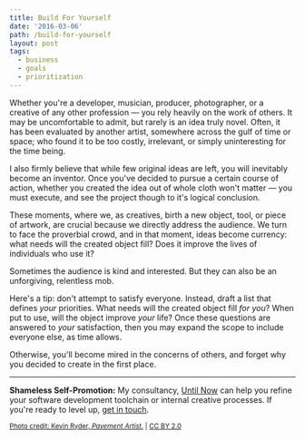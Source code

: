 ```yaml
---
title: Build For Yourself
date: '2016-03-06'
path: /build-for-yourself
layout: post
tags:
  - business
  - goals
  - prioritization
---
```

Whether you're a developer, musician, producer, photographer, or a creative of any other profession &mdash; you rely heavily on the work of others. It may be uncomfortable to admit, but rarely is an idea truly novel. Often, it has been evaluated by another artist, somewhere across the gulf of time or space; who found it to be too costly, irrelevant, or simply uninteresting for the time being.

I also firmly believe that while few original ideas are left, you will inevitably become an inventor. Once you've decided to pursue a certain course of action, whether you created the idea out of whole cloth won't matter &mdash; you must execute, and see the project though to it's logical conclusion.

These moments, where we, as creatives, birth a new object, tool, or piece of artwork, are crucial because we directly address the audience. We turn to face the proverbial crowd, and in that moment, ideas become currency: what needs will the created object fill? Does it improve the lives of individuals who use it?

Sometimes the audience is kind and interested. But they can also be an unforgiving, relentless mob.

Here's a tip: don't attempt to satisfy everyone. Instead, draft a list that defines *your* priorities. What needs will the created object fill *for you*? When put to use, will the object improve *your* life? Once these questions are answered to *your* satisfaction, then you may expand the scope to include everyone else, as time allows.

Otherwise, you'll become mired in the concerns of others, and forget why you decided to create in the first place.

---
<script async src="//pagead2.googlesyndication.com/pagead/js/adsbygoogle.js"></script>
<ins class="adsbygoogle"
     style="display:block; text-align:center;"
     data-ad-layout="in-article"
     data-ad-format="fluid"
     data-ad-client="ca-pub-2222008371700158"
     data-ad-slot="6074071537"></ins>
<script>
     (adsbygoogle = window.adsbygoogle || []).push({});
</script>
**Shameless Self-Promotion:** My consultancy, [Until Now](http://untilnow.co) can help you refine your software development toolchain or internal creative processes. If you're ready to level up, [get in touch](http://untilnow.co).

<small>[Photo credit: Kevin Ryder, *Pavement Artist*.](https://www.flickr.com/photos/labdog2010/9553771847) | [CC BY 2.0](https://creativecommons.org/licenses/by/2.0/)</small>
